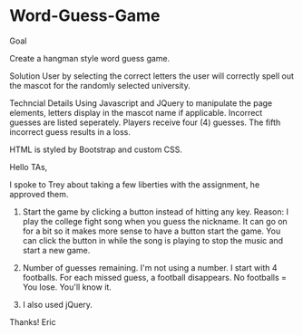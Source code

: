 # Word-Guess-Game
Goal

Create a hangman style word guess game.

Solution
User by selecting the correct letters the user will correctly spell out the mascot for the randomly selected university.  

Techncial Details
Using Javascript and JQuery to manipulate the page elements, letters display in the mascot name if applicable.  Incorrect guesses are listed seperately.  Players receive four (4) guesses.  The fifth incorrect guess results in a loss.  

HTML is styled by Bootstrap and custom CSS.



Hello TAs,

I spoke to Trey about taking a few liberties with the assignment, he approved them.

1.  Start the game by clicking a button instead of hitting any key.  Reason:  I play the college fight song when you guess the nickname.  It can go on for a bit so it makes more sense to have a button start the game.  You can click the button in while the song is playing to stop the music and start a new game.

2.  Number of guesses remaining.  I'm not using a number.  I start with 4 footballs.  For each missed guess, a football disappears.  No footballs = You lose.  You'll know it.

3.  I also used jQuery. 

Thanks!
Eric
